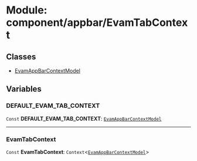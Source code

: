 # Module: component/appbar/EvamTabContext

## Classes

- [EvamAppBarContextModel](../classes/component_appbar_EvamTabContext.EvamAppBarContextModel.md)

## Variables

### DEFAULT\_EVAM\_TAB\_CONTEXT

 `Const` **DEFAULT\_EVAM\_TAB\_CONTEXT**: [`EvamAppBarContextModel`](../classes/component_appbar_EvamTabContext.EvamAppBarContextModel.md)

___

### EvamTabContext

 `Const` **EvamTabContext**: `Context`<[`EvamAppBarContextModel`](../classes/component_appbar_EvamTabContext.EvamAppBarContextModel.md)\>

